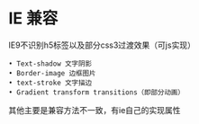 # IE 兼容
IE9不识别h5标签以及部分css3过渡效果（可js实现）

	• Text-shadow 文字阴影
	• Border-image 边框图片
	• text-stroke 文字描边
	• Gradient transform transitions（即部分动画）

其他主要是兼容方法不一致，有ie自己的实现属性